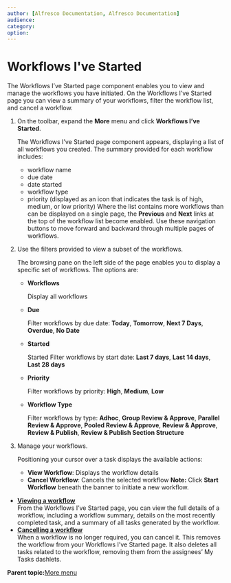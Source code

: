 ```yaml
---
author: [Alfresco Documentation, Alfresco Documentation]
audience: 
category: 
option: 
---
```


# Workflows I've Started

The Workflows I’ve Started page component enables you to view and manage the workflows you have initiated. On the Workflows I’ve Started page you can view a summary of your workflows, filter the workflow list, and cancel a workflow.

1.  On the toolbar, expand the **More** menu and click **Workflows I’ve Started**.

    The Workflows I’ve Started page component appears, displaying a list of all workflows you created. The summary provided for each workflow includes:

    -   workflow name
    -   due date
    -   date started
    -   workflow type
    -   priority \(displayed as an icon that indicates the task is of high, medium, or low priority\)
    Where the list contains more workflows than can be displayed on a single page, the **Previous** and **Next** links at the top of the workflow list become enabled. Use these navigation buttons to move forward and backward through multiple pages of workflows.

2.  Use the filters provided to view a subset of the workflows.

    The browsing pane on the left side of the page enables you to display a specific set of workflows. The options are:

    -   **Workflows**

        Display all workflows

    -   **Due**

        Filter workflows by due date: **Today**, **Tomorrow**, **Next 7 Days**, **Overdue**, **No Date**

    -   **Started**

        Started Filter workflows by start date: **Last 7 days**, **Last 14 days**, **Last 28 days**

    -   **Priority**

        Filter workflows by priority: **High**, **Medium**, **Low**

    -   **Workflow Type**

        Filter workflows by type: **Adhoc**, **Group Review & Approve**, **Parallel Review & Approve**, **Pooled Review & Approve**, **Review & Approve**, **Review & Publish**, **Review & Publish Section Structure**

3.  Manage your workflows.

    Positioning your cursor over a task displays the available actions:

    -   **View Workflow**: Displays the workflow details
    -   **Cancel Workflow**: Cancels the selected workflow
    **Note:** Click **Start Workflow** beneath the banner to initiate a new workflow.


-   **[Viewing a workflow](../tasks/more-menu-myworkflows-view.md)**  
From the Workflows I’ve Started page, you can view the full details of a workflow, including a workflow summary, details on the most recently completed task, and a summary of all tasks generated by the workflow.
-   **[Cancelling a workflow](../tasks/more-menu-myworkflows-cancel.md)**  
When a workflow is no longer required, you can cancel it. This removes the workflow from your Workflows I’ve Started page. It also deletes all tasks related to the workflow, removing them from the assignees’ My Tasks dashlets.

**Parent topic:**[More menu](../concepts/more-menu-intro.md)

